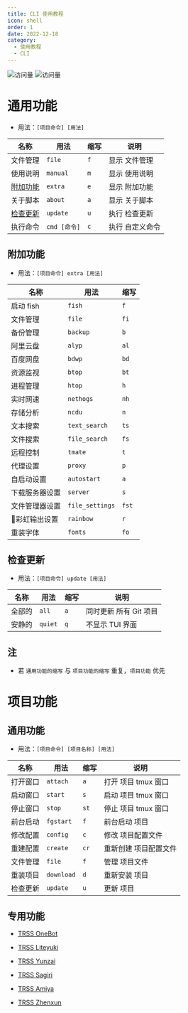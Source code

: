 ```yaml
---
title: CLI 使用教程
icon: shell
order: 1
date: 2022-12-18
category:
  - 使用教程
  - CLI
---
```


![访问量](https://visitor-badge.glitch.me/badge?page_id=TimeRainStarSky-TRSS_Script-CLI&right_color=red&left_text=访%20问%20量) ![访问量](https://profile-counter.glitch.me/TimeRainStarSky-TRSS_Script-CLI/count.svg)

# 通用功能

- 用法：`[项目命令] [用法]`

| 名称 | 用法 | 缩写 | 说明 |
| ---- | ---- | ---- | ---- |
| 文件管理 | `file` | `f` | 显示 文件管理 |
| 使用说明 | `manual` | `m` | 显示 使用说明 |
| [附加功能](#附加功能) | `extra` | `e` | 显示 附加功能 |
| 关于脚本 | `about` | `a` | 显示 关于脚本 |
| [检查更新](#检查更新) | `update` | `u` | 执行 检查更新 |
| 执行命令 | `cmd [命令]` | `c` | 执行 自定义命令 |

## 附加功能

- 用法：`[项目命令] extra [用法]`

| 名称 | 用法 | 缩写 |
| ---- | ---- | ---- |
| 启动 fish | `fish` | `f` |
| 文件管理 | `file` | `fi` |
| 备份管理 | `backup` | `b` |
| 阿里云盘 | `alyp` | `al` |
| 百度网盘 | `bdwp` | `bd` |
| 资源监视 | `btop` | `bt` |
| 进程管理 | `htop` | `h` |
| 实时网速 | `nethogs` | `nh` |
| 存储分析 | `ncdu` | `n` |
| 文本搜索 | `text_search` | `ts` |
| 文件搜索 | `file_search` | `fs` |
| 远程控制 | `tmate` | `t` |
| 代理设置 | `proxy` | `p` |
| 自启动设置 | `autostart` | `a` |
| 下载服务器设置 | `server` | `s` |
| 文件管理器设置 | `file_settings` | `fst` |
| 🌈彩虹输出设置 | `rainbow` | `r` |
| 重装字体 | `fonts` | `fo` |

## 检查更新

- 用法：`[项目命令] update [用法]`

| 名称 | 用法 | 缩写 | 说明 |
| ---- | ---- | ---- | ---- |
| 全部的 | `all` | `a` | 同时更新 所有 Git 项目 |
| 安静的 | `quiet` | `q` | 不显示 TUI 界面 |

## 注

- 若 `通用功能的缩写` 与 `项目功能的缩写` 重复，`项目功能` 优先

# 项目功能

## 通用功能

- 用法：`[项目命令] [项目名称] [用法]`

| 名称 | 用法 | 缩写 | 说明 |
| ---- | ---- | ---- | ---- |
| 打开窗口 | `attach` | `a` | 打开 项目 tmux 窗口 |
| 启动窗口 | `start` | `s` | 启动 项目 tmux 窗口 |
| 停止窗口 | `stop` | `st` | 停止 项目 tmux 窗口 |
| 前台启动 | `fgstart` | `f` | 前台启动 项目 |
| 修改配置 | `config` | `c` | 修改 项目配置文件 |
| 重建配置 | `create` | `cr` | 重新创建 项目配置文件 |
| 文件管理 | `file` | `f` | 管理 项目文件 |
| 重装项目 | `download` | `d` | 重新安装 项目 |
| 检查更新 | `update` | `u` | 更新 项目 |

## 专用功能

- [<FontIcon icon="creative"/> TRSS OneBot](TRSS_OneBot.md)

- [<FontIcon icon="creative"/> TRSS Liteyuki](TRSS_Liteyuki.md)

- [<FontIcon icon="creative"/> TRSS Yunzai](TRSS_Yunzai.md)

- [<FontIcon icon="creative"/> TRSS Sagiri](TRSS_Sagiri.md)

- [<FontIcon icon="creative"/> TRSS Amiya](TRSS_Amiya.md)

- [<FontIcon icon="creative"/> TRSS Zhenxun](TRSS_Zhenxun.md)